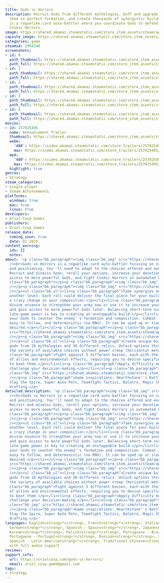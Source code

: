 ```yaml
---
title: Gods vs Horrors
description: Recruit Gods from different mythologies, buff and upgrade them, arrange
  them in perfect formation, and create thousands of synergistic builds! Gods vs Horrors
  is a roguelike card auto-battler where you coordinate Gods to defend the Earth against
  Cosmic Horrors.
image: https://shared.akamai.steamstatic.com/store_item_assets/steam/apps/2994240/header.jpg?t=1730815392
capsule_image: https://shared.akamai.steamstatic.com/store_item_assets/steam/apps/2994240/e87dc02c5c7ff56dff6ced356723b7faa3e7dc5a/capsule_231x87.jpg?t=1730815392
categories: game
steamid: 2994240
screenshots:
- id: 0
  path_thumbnail: https://shared.akamai.steamstatic.com/store_item_assets/steam/apps/2994240/ss_aa4ac719b2e21e592e83f9679c5a6f51e5e07e46.600x338.jpg?t=1730815392
  path_full: https://shared.akamai.steamstatic.com/store_item_assets/steam/apps/2994240/ss_aa4ac719b2e21e592e83f9679c5a6f51e5e07e46.1920x1080.jpg?t=1730815392
- id: 1
  path_thumbnail: https://shared.akamai.steamstatic.com/store_item_assets/steam/apps/2994240/ss_e60bc778a856a1a67c0c83938e2dd760b0dec60d.600x338.jpg?t=1730815392
  path_full: https://shared.akamai.steamstatic.com/store_item_assets/steam/apps/2994240/ss_e60bc778a856a1a67c0c83938e2dd760b0dec60d.1920x1080.jpg?t=1730815392
- id: 2
  path_thumbnail: https://shared.akamai.steamstatic.com/store_item_assets/steam/apps/2994240/ss_a5bd28199f1b2089870da7712d970c06f5f0df9b.600x338.jpg?t=1730815392
  path_full: https://shared.akamai.steamstatic.com/store_item_assets/steam/apps/2994240/ss_a5bd28199f1b2089870da7712d970c06f5f0df9b.1920x1080.jpg?t=1730815392
- id: 3
  path_thumbnail: https://shared.akamai.steamstatic.com/store_item_assets/steam/apps/2994240/ss_1c8ef6276a2e52a921abad6f9a24c6c9998f64b7.600x338.jpg?t=1730815392
  path_full: https://shared.akamai.steamstatic.com/store_item_assets/steam/apps/2994240/ss_1c8ef6276a2e52a921abad6f9a24c6c9998f64b7.1920x1080.jpg?t=1730815392
- id: 4
  path_thumbnail: https://shared.akamai.steamstatic.com/store_item_assets/steam/apps/2994240/ss_b142fd470603b74d3eca032c6cb7da7ca19e6e13.600x338.jpg?t=1730815392
  path_full: https://shared.akamai.steamstatic.com/store_item_assets/steam/apps/2994240/ss_b142fd470603b74d3eca032c6cb7da7ca19e6e13.1920x1080.jpg?t=1730815392
movies:
- id: 257025495
  name: Announcement Trailer
  thumbnail: https://shared.akamai.steamstatic.com/store_item_assets/steam/apps/257025495/df778721b9a7325409271f6ef7af4a8a2f5410be/movie_600x337.jpg?t=1730795879
  webm:
    '480': https://video.akamai.steamstatic.com/store_trailers/257025495/movie480_vp9.webm?t=1730795879
    max: https://video.akamai.steamstatic.com/store_trailers/257025495/movie_max_vp9.webm?t=1730795879
  mp4:
    '480': https://video.akamai.steamstatic.com/store_trailers/257025495/movie480.mp4?t=1730795879
    max: https://video.akamai.steamstatic.com/store_trailers/257025495/movie_max.mp4?t=1730795879
  highlight: true
genres:
- Strategy
steam_categories:
- Single-player
- Steam Achievements
platforms:
  windows: true
  mac: true
  linux: true
developers:
- Oriol Cosp Games
publishers:
- Oriol Cosp Games
release_date:
  coming_soon: true
  date: Q1 2025
content_warning:
  ids: []
  notes:
about: '<p class="bb_paragraph"><img class="bb_img" src="https://shared.akamai.steamstatic.com/store_item_assets/steam/apps/2994240/extras/roguelike_card_auto-battler.png?t=1730815392"
  /><br>Gods vs Horrors is a roguelike card auto-battler focusing on synergies, scaling,
  and positioning. You''ll need to adapt to the choices offered and enemy compositions.
  Recruit and dismiss Gods, reroll your options, increase your devotion level to get
  access to more powerful Gods, and fight Cosmic Horrors in automated battles.</p><p
  class="bb_paragraph"></p><p class="bb_paragraph"><img class="bb_img" src="https://shared.akamai.steamstatic.com/store_item_assets/steam/apps/2994240/extras/loop_gif_2.gif?t=1730815392"
  /></p><p class="bb_paragraph"><img class="bb_img" src="https://shared.akamai.steamstatic.com/store_item_assets/steam/apps/2994240/extras/all_decisions_matter.png?t=1730815392"
  /></p><ul class="bb_ul"><li><p class="bb_paragraph">Take synergies and scaling to
  another level. Each roll could deliver the final piece for your build or enable
  a crazy change in your composition.</p></li><li><p class="bb_paragraph">Spend your
  divine essence to strengthen your army now or use it to increase your devotion level
  and gain access to more powerful Gods later. Balancing short-term survival with
  late-game power is key to creating an unstoppable build.</p></li><li><p class="bb_paragraph">Position
  your Gods to counter the enemy''s formation and composition. Combat is automatic,
  easy to follow, and deterministic (no RNG). It can be sped up or slowed down as
  desired.</p></li></ul><p class="bb_paragraph"></p><p class="bb_paragraph"><img class="bb_img"
  src="https://shared.akamai.steamstatic.com/store_item_assets/steam/apps/2994240/extras/big_number_gif_2.gif?t=1730815392"
  /></p><p class="bb_paragraph"><img class="bb_img" src="https://shared.akamai.steamstatic.com/store_item_assets/steam/apps/2994240/extras/endless_variety.png?t=1730815392"
  /></p><ul class="bb_ul"><li><p class="bb_paragraph">Create unique builds with 165
  gods from 10 mythologies and 30 different relics. Unlock options through play, increasing
  the variety of available choices without power creep (horizontal meta-progression).</p></li><li><p
  class="bb_paragraph">Fight against 5 different bosses, each with their own cast
  of allies and environmental effects, requiring you to devise specific strategies
  to beat them.</p></li><li><p class="bb_paragraph">Apply difficulty modifiers to
  challenge your decision-making.</p></li></ul><p class="bb_paragraph"></p><p class="bb_paragraph"><img
  class="bb_img" src="https://shared.akamai.steamstatic.com/store_item_assets/steam/apps/2994240/extras/variety_2.gif?t=1730815392"
  /></p><p class="bb_paragraph">Game inspirations: Hearthstone''s Battlegrounds mode,
  Slay the Spire, Super Auto Pets, Teamfight Tactics, Balatro, Magic the Gathering
  drafting.</p>'
detailed_description: '<p class="bb_paragraph"><img class="bb_img" src="https://shared.akamai.steamstatic.com/store_item_assets/steam/apps/2994240/extras/roguelike_card_auto-battler.png?t=1730815392"
  /><br>Gods vs Horrors is a roguelike card auto-battler focusing on synergies, scaling,
  and positioning. You''ll need to adapt to the choices offered and enemy compositions.
  Recruit and dismiss Gods, reroll your options, increase your devotion level to get
  access to more powerful Gods, and fight Cosmic Horrors in automated battles.</p><p
  class="bb_paragraph"></p><p class="bb_paragraph"><img class="bb_img" src="https://shared.akamai.steamstatic.com/store_item_assets/steam/apps/2994240/extras/loop_gif_2.gif?t=1730815392"
  /></p><p class="bb_paragraph"><img class="bb_img" src="https://shared.akamai.steamstatic.com/store_item_assets/steam/apps/2994240/extras/all_decisions_matter.png?t=1730815392"
  /></p><ul class="bb_ul"><li><p class="bb_paragraph">Take synergies and scaling to
  another level. Each roll could deliver the final piece for your build or enable
  a crazy change in your composition.</p></li><li><p class="bb_paragraph">Spend your
  divine essence to strengthen your army now or use it to increase your devotion level
  and gain access to more powerful Gods later. Balancing short-term survival with
  late-game power is key to creating an unstoppable build.</p></li><li><p class="bb_paragraph">Position
  your Gods to counter the enemy''s formation and composition. Combat is automatic,
  easy to follow, and deterministic (no RNG). It can be sped up or slowed down as
  desired.</p></li></ul><p class="bb_paragraph"></p><p class="bb_paragraph"><img class="bb_img"
  src="https://shared.akamai.steamstatic.com/store_item_assets/steam/apps/2994240/extras/big_number_gif_2.gif?t=1730815392"
  /></p><p class="bb_paragraph"><img class="bb_img" src="https://shared.akamai.steamstatic.com/store_item_assets/steam/apps/2994240/extras/endless_variety.png?t=1730815392"
  /></p><ul class="bb_ul"><li><p class="bb_paragraph">Create unique builds with 165
  gods from 10 mythologies and 30 different relics. Unlock options through play, increasing
  the variety of available choices without power creep (horizontal meta-progression).</p></li><li><p
  class="bb_paragraph">Fight against 5 different bosses, each with their own cast
  of allies and environmental effects, requiring you to devise specific strategies
  to beat them.</p></li><li><p class="bb_paragraph">Apply difficulty modifiers to
  challenge your decision-making.</p></li></ul><p class="bb_paragraph"></p><p class="bb_paragraph"><img
  class="bb_img" src="https://shared.akamai.steamstatic.com/store_item_assets/steam/apps/2994240/extras/variety_2.gif?t=1730815392"
  /></p><p class="bb_paragraph">Game inspirations: Hearthstone''s Battlegrounds mode,
  Slay the Spire, Super Auto Pets, Teamfight Tactics, Balatro, Magic the Gathering
  drafting.</p>'
languages: English<strong>*</strong>, French<strong>*</strong>, Italian<strong>*</strong>,
  German<strong>*</strong>, Spanish - Spain<strong>*</strong>, Japanese<strong>*</strong>,
  Korean<strong>*</strong>, Polish<strong>*</strong>, Portuguese - Brazil<strong>*</strong>,
  Portuguese - Portugal<strong>*</strong>, Russian<strong>*</strong>, Simplified Chinese<strong>*</strong>,
  Spanish - Latin America<strong>*</strong>, Traditional Chinese<strong>*</strong><br><strong>*</strong>languages
  with full audio support
reviews:
support_info:
  url: https://oriolcosp.com/gods-vs-horrors/
  email: oriol.cosp.game@gmail.com
tags:
- strategy
---
```

